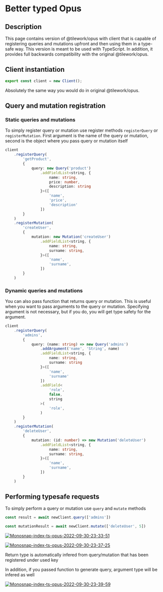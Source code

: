 # Better typed Opus

## Description

This page contains version of @tilework/opus with client that is capable of registering queries and mutations upfront and then using them in a type-safe way. This version is meant to be used with TypeScript. In addition, it provides full backwards compatibility with the original @tilework/opus.

## Client instantiation
    
```typescript
export const client = new Client();
```

Absolutely the same way you would do in original @tilework/opus.

## Query and mutation registration

### Static queries and mutations

To simply register query or mutation use register methods `registerQuery` or `registerMutation`. First argument is the name of the query or mutation, second is the object where you pass query or mutation itself

```typescript
client
    .registerQuery(
        'getProduct',
        {
            query: new Query('product')
                .addFieldList<string, {
                    name: string,
                    price: number,
                    description: string
                }>([
                    'name',
                    'price',
                    'description'
                ])
        }
    )
    .registerMutation(
        'createUser',
        {
            mutation: new Mutation('createUser')
                .addFieldList<string, {
                    name: string,
                    surname: string,
                }>([
                    'name',
                    'surname',
                ])
        }
    )
```

### Dynamic queries and mutations

You can also pass function that returns query or mutation. This is useful when you want to pass arguments to the query or mutation. Specifying argument is not necessary, but if you do, you will get type safety for the argument.

```typescript
client
    .registerQuery(
        'admins',
        {
            query: (name: string) => new Query('admins')
                .addArgument('name', 'String', name)
                .addFieldList<string, {
                    name: string,
                    surname: string
                }>([
                    'name',
                    'surname'
                ])
                .addField<
                    'role',
                    false,
                    string
                >(
                    'role',
                )
        }
    )
    .registerMutation(
        'deleteUser',
        {
            mutation: (id: number) => new Mutation('deleteUser')
                .addFieldList<string, {
                    name: string,
                    surname: string,
                }>([
                    'name',
                    'surname',
                ])
        }
    )
```

## Performing typesafe requests

To simply perform a query or mutation use `query` and `mutate` methods

```typescript
const result = await newClient.query(['admins'])

const mutationResult = await newClient.mutate(['deleteUser', 5])
```

<a href="https://ibb.co/NS5CtW6"><img src="https://i.ibb.co/gVN9mtM/Monosnap-index-ts-opus-2022-09-30-23-33-51.png" alt="Monosnap-index-ts-opus-2022-09-30-23-33-51" border="0"></a>

<a href="https://ibb.co/k8XsSrt"><img src="https://i.ibb.co/wW4Fzbf/Monosnap-index-ts-opus-2022-09-30-23-37-25.png" alt="Monosnap-index-ts-opus-2022-09-30-23-37-25" border="0"></a>

Return type is automatically infered from query/mutation that has been registered under used key

In addition, if you passed function to generate query, argument type will be infered as well

<a href="https://ibb.co/sCGCRp3"><img src="https://i.ibb.co/C6Z68p0/Monosnap-index-ts-opus-2022-09-30-23-39-59.png" alt="Monosnap-index-ts-opus-2022-09-30-23-39-59" border="0"></a>